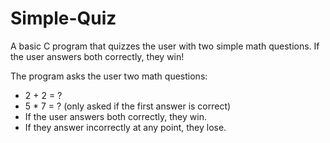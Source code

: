 # Simple-Quiz

A basic C program that quizzes the user with two simple math questions. If the user answers both correctly, they win!

The program asks the user two math questions:

- 2 + 2 = ?
- 5 \* 7 = ? (only asked if the first answer is correct)
- If the user answers both correctly, they win.
- If they answer incorrectly at any point, they lose.
